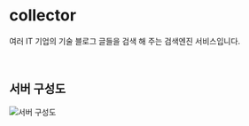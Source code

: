 # collector
여러 IT 기업의 기술 블로그 글들을 검색 해 주는 검색엔진 서비스입니다.

<br>

## 서버 구성도
![서버 구성도](https://user-images.githubusercontent.com/79737870/236500186-da35955b-627d-4f89-9cf1-f1985f74cbbf.png)
